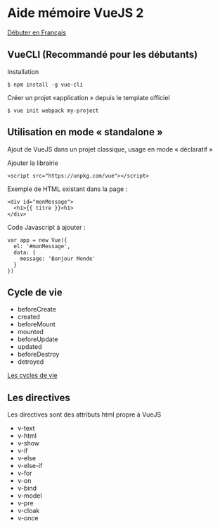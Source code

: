 # Aide mémoire VueJS 2

[Débuter en Français](https://fr.vuejs.org/v2/guide/index.html)


## VueCLI (Recommandé pour les débutants)

Installation

```
$ npm install -g vue-cli
```

Créer un projet «application » depuis le template officiel
```
$ vue init webpack my-project
```

## Utilisation en mode « standalone »

Ajout de VueJS dans un projet classique, usage en mode « déclaratif »

Ajouter la librairie
```
<script src="https://unpkg.com/vue"></script>
```

Exemple de HTML existant dans la page :
```
<div id="monMessage">
  <h1>{{ titre }}<h1>
</div>
```

Code Javascript à ajouter :
```
var app = new Vue({
  el: '#monMessage',
  data: {
    message: 'Bonjour Monde'
  }
})
```

## Cycle de vie

* beforeCreate
* created
* beforeMount
* mounted
* beforeUpdate
* updated
* beforeDestroy
* detroyed

[Les cycles de vie](https://fr.vuejs.org/images/lifecycle.png)

## Les directives

Les directives sont des attributs html propre à VueJS

* v-text
* v-html
* v-show
* v-if
* v-else
* v-else-if
* v-for
* v-on
* v-bind
* v-model
* v-pre
* v-cloak
* v-once
